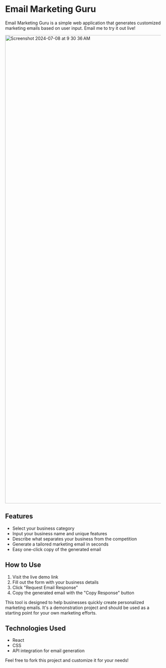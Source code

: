 # Email Marketing Guru

Email Marketing Guru is a simple web application that generates customized marketing emails based on user input. Email me to try it out live!

<img width="1512" alt="Screenshot 2024-07-08 at 9 30 36 AM" src="https://github.com/rabusmccaleb/email-guru-react/assets/69118018/7abcc35a-1d70-482a-b5a9-03d84eea698b">


## Features

- Select your business category
- Input your business name and unique features
- Describe what separates your business from the competition
- Generate a tailored marketing email in seconds
- Easy one-click copy of the generated email

## How to Use

1. Visit the live demo link
2. Fill out the form with your business details
3. Click "Request Email Response"
4. Copy the generated email with the "Copy Response" button

This tool is designed to help businesses quickly create personalized marketing emails. It's a demonstration project and should be used as a starting point for your own marketing efforts.

## Technologies Used

- React
- CSS
- API integration for email generation

Feel free to fork this project and customize it for your needs!
